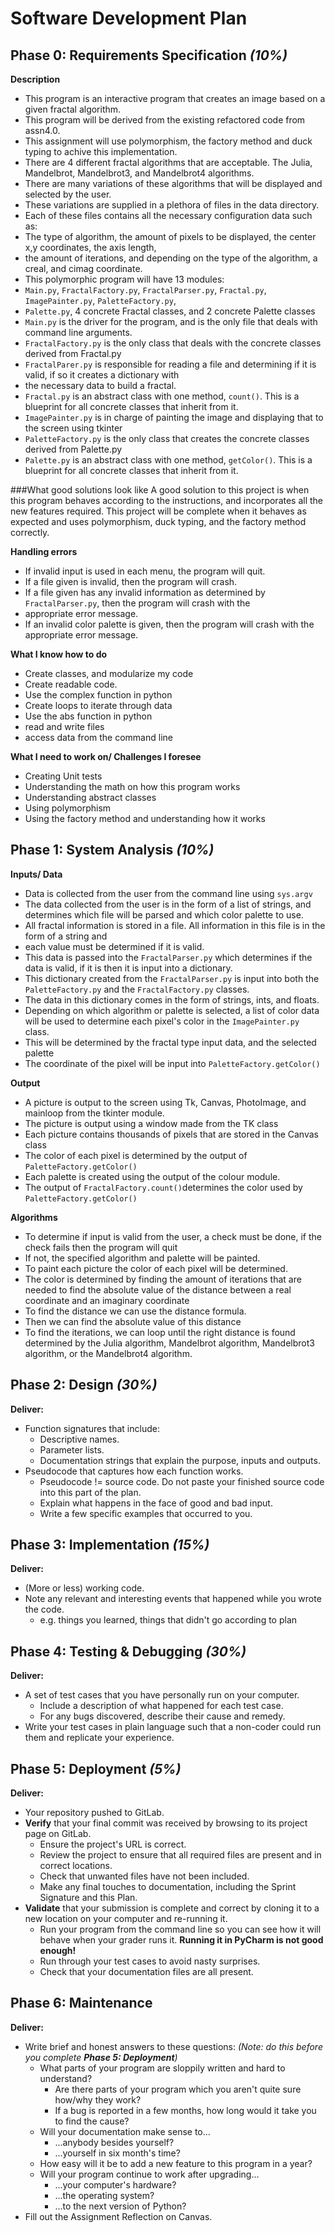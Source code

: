 # Software Development Plan

## Phase 0: Requirements Specification *(10%)*

**Description**
* This program is an interactive program that creates an image based on a given fractal algorithm.
* This program will be derived from the existing refactored code from assn4.0.
* This assignment will use polymorphism, the factory method and duck typing to achive this implementation.
* There are 4 different fractal algorithms that are acceptable. The Julia, Mandelbrot, Mandelbrot3, and Mandelbrot4 algorithms.
* There are many variations of these algorithms that will be displayed and selected by the user.
* These variations are supplied in a plethora of files in the data directory.
* Each of these files contains all the necessary configuration data such as: 
* The type of algorithm, the amount of pixels to be displayed, the center x,y coordinates, the axis length,
* the amount of iterations, and depending on the type of the algorithm, a creal, and cimag coordinate.
* This polymorphic program will have 13 modules:
* `Main.py`, `FractalFactory.py`, `FractalParser.py`, `Fractal.py`, `ImagePainter.py`, `PaletteFactory.py`, 
* `Palette.py`, 4 concrete Fractal classes, and 2 concrete Palette classes
* `Main.py` is the driver for the program, and is the only file that deals with command line arguments.
* `FractalFactory.py` is the only class that deals with the concrete classes derived from Fractal.py
* `FractalParer.py` is responsible for reading a file and determining if it is valid, if so it creates a dictionary with 
* the necessary data to build a fractal.
* `Fractal.py` is an abstract class with one method, `count()`. This is a blueprint for all concrete classes that inherit from it.
* `ImagePainter.py` is in charge of painting the image and displaying that to the screen using tkinter
* `PaletteFactory.py` is the only class that creates the concrete classes derived from Palette.py
* `Palette.py` is an abstract class with one method, `getColor()`. This is a blueprint for all concrete classes that inherit from it.

###What good solutions look like
A good solution to this project is when this program behaves according to the instructions, and incorporates all the new 
features required. This project will be complete when it behaves as expected and uses polymorphism, duck typing, and the 
factory method correctly. 

**Handling errors**
* If invalid input is used in each menu, the program will quit. 
* If a file given is invalid, then the program will crash.
* If a file given has any invalid information as determined by `FractalParser.py`, then the program will crash with the
* appropriate error message.
* If an invalid color palette is given, then the program will crash with the appropriate error message.


**What I know how to do** 
* Create classes, and modularize my code
* Create readable code.
* Use the complex function in python 
* Create loops to iterate through data
* Use the abs function in python
* read and write files
* access data from the command line

**What I need to work on/ Challenges I foresee**
* Creating Unit tests
* Understanding the math on how this program works
* Understanding abstract classes
* Using polymorphism
* Using the factory method and understanding how it works

## Phase 1: System Analysis *(10%)*


 **Inputs/ Data**
* Data is collected from the user from the command line using ``sys.argv``
* The data collected from the user is in the form of a list of strings, and determines which file will be parsed and which color palette to use.
* All fractal information is stored in a file. All information in this file is in the form of a string and
* each value must be determined if it is valid.
* This data is passed into the `FractalParser.py` which determines if the data is valid, if it is then it is input into a dictionary.
* This dictionary created from the `FractalParser.py` is input into both the `PaletteFactory.py` and the `FractalFactory.py` classes. 
* The data in this dictionary comes in the form of strings, ints, and floats.
* Depending on which algorithm or palette is selected, a list of color data will be used to determine each pixel's color in the `ImagePainter.py` class.
* This will be determined by the fractal type input data, and the selected palette 
* The coordinate of the pixel will be input into `PaletteFactory.getColor()`

**Output**
* A picture is output to the screen using Tk, Canvas, PhotoImage, and mainloop from the tkinter module.
* The picture is output using a window made from the TK class 
* Each picture contains thousands of pixels that are stored in the Canvas class
* The color of each pixel is determined by the output of `PaletteFactory.getColor()`
* Each palette is created using the output of the colour module.
* The output of `FractalFactory.count()`determines the color used by `PaletteFactory.getColor()`

**Algorithms**
* To determine if input is valid from the user, a check must be done, if the check fails then the program will quit 
* If not, the specified algorithm and palette will be painted.
* To paint each picture the color of each pixel will be determined.
* The color is determined by finding the amount of iterations that are needed to 
find the absolute value of the distance between a real coordinate and an imaginary coordinate
* To find the distance we can use the distance formula. 
* Then we can find the absolute value of this distance
* To find the iterations, we can loop until the right distance is found determined by the Julia algorithm,
Mandelbrot algorithm, Mandelbrot3 algorithm, or the Mandelbrot4 algorithm.



## Phase 2: Design *(30%)*

**Deliver:**

*   Function signatures that include:
    *   Descriptive names.
    *   Parameter lists.
    *   Documentation strings that explain the purpose, inputs and outputs.
*   Pseudocode that captures how each function works.
    *   Pseudocode != source code.  Do not paste your finished source code into this part of the plan.
    *   Explain what happens in the face of good and bad input.
    *   Write a few specific examples that occurred to you.


## Phase 3: Implementation *(15%)*

**Deliver:**

*   (More or less) working code.
*   Note any relevant and interesting events that happened while you wrote the code.
    *   e.g. things you learned, things that didn't go according to plan


## Phase 4: Testing & Debugging *(30%)*

**Deliver:**

*   A set of test cases that you have personally run on your computer.
    *   Include a description of what happened for each test case.
    *   For any bugs discovered, describe their cause and remedy.
*   Write your test cases in plain language such that a non-coder could run them and replicate your experience.


## Phase 5: Deployment *(5%)*

**Deliver:**

*   Your repository pushed to GitLab.
*   **Verify** that your final commit was received by browsing to its project page on GitLab.
    *   Ensure the project's URL is correct.
    *   Review the project to ensure that all required files are present and in correct locations.
    *   Check that unwanted files have not been included.
    *   Make any final touches to documentation, including the Sprint Signature and this Plan.
*   **Validate** that your submission is complete and correct by cloning it to a new location on your computer and re-running it.
	*	Run your program from the command line so you can see how it will behave when your grader runs it.  **Running it in PyCharm is not good enough!**
    *   Run through your test cases to avoid nasty surprises.
    *   Check that your documentation files are all present.


## Phase 6: Maintenance

**Deliver:**

*   Write brief and honest answers to these questions: *(Note: do this before you complete **Phase 5: Deployment**)*
    *   What parts of your program are sloppily written and hard to understand?
        *   Are there parts of your program which you aren't quite sure how/why they work?
        *   If a bug is reported in a few months, how long would it take you to find the cause?
    *   Will your documentation make sense to...
        *   ...anybody besides yourself?
        *   ...yourself in six month's time?
    *   How easy will it be to add a new feature to this program in a year?
    *   Will your program continue to work after upgrading...
        *   ...your computer's hardware?
        *   ...the operating system?
        *   ...to the next version of Python?
*   Fill out the Assignment Reflection on Canvas.
